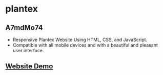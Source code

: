 # plantex

## A7mdMo74

- Responsive Plantex Website Using HTML, CSS, and JavaScript.
- Compatible with all mobile devices and with a beautiful and pleasant user interface.

## [Website Demo](https://plantex-a7mdmo74.vercel.app/)

